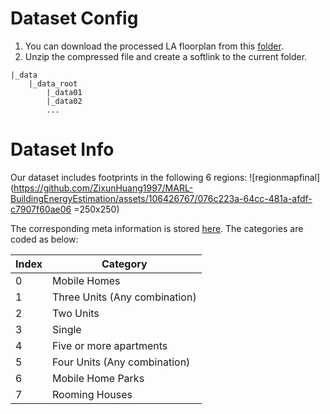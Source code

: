 # Dataset Config

1. You can download the processed LA floorplan from this [folder](https://drive.google.com/drive/folders/1wVxFvvGAp8CeAzttWhccXPBq4k0_mc-n?usp=sharing).
2. Unzip the compressed file and create a softlink to the current folder.
```
|_data
    |_data_root
        |_data01
        |_data02
        ...
```

# Dataset Info 
Our dataset includes footprints in the following 6 regions:
![regionmapfinal](https://github.com/ZixunHuang1997/MARL-BuildingEnergyEstimation/assets/106426767/076c223a-64cc-481a-afdf-c7907f60ae06 =250x250)

The corresponding meta information is stored [here](https://github.com/ZixunHuang1997/MARL-BuildingEnergyEstimation/blob/main/data/data_config/meta.csv). The categories are coded as below:

| Index | Category |
| ------------- | ------------- |
|0|Mobile Homes|
|1|Three Units (Any combination)|
|2|Two Units|
|3|Single|
|4|Five or more apartments|
|5|Four Units (Any combination)|
|6|Mobile Home Parks|
|7|Rooming Houses|

